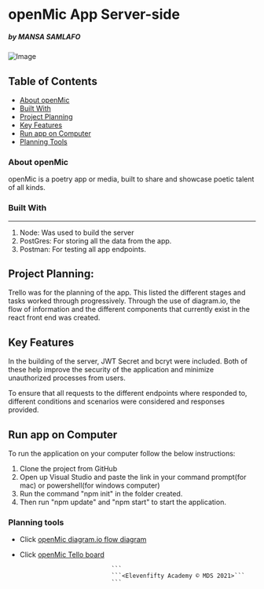 # openMic App Server-side

##### by MANSA SAMLAFO 

![Image](./src/Assets/openmic.png "icon")  

## Table of Contents
- [About openMic](#About_openMic)
- [Built With](#Built_with)
- [Project Planning](#Project_Planning)
- [Key Features](#Key_Planning)
- [Run app on Computer](#Run_app_on_Computer)
- [Planning Tools](#Planning_Tools)

### About openMic
openMic is a poetry app or media, built to share and showcase poetic talent of all kinds.

### Built With
---------------
1. Node: Was used to build the server
2. PostGres: For storing all the data from the app.
3. Postman: For testing all app endpoints.

## Project Planning:
Trello was for the planning of the app. This listed the different stages and tasks worked through progressively. Through the use of diagram.io, the flow of information and the different components that currently exist in the react front end was created.

## Key Features
In the building of the server, JWT Secret and bcryt were included. Both of these help improve the security of the application and minimize unauthorized processes from users.

To ensure that all requests to the different endpoints where responded to, different conditions and scenarios were considered and responses provided.

## Run app on Computer
To run the application on your computer follow the below instructions:
1. Clone the project from GitHub
2. Open up Visual Studio and paste the link in your command prompt(for mac) or powershell(for windows computer)
3. Run the command "npm init" in the folder created.
4. Then run "npm update" and "npm start" to start the application.

### Planning tools

* Click [openMic diagram.io flow diagram](https://app.diagrams.net/#G1YaAGBeguXZqIiQGxvRm6kFtjt595oe96)

* Click [openMic Tello board](https://trello.com/b/SnWtS2Li/openmic)

                                ``` 
                                ```<Elevenfifty Academy © MDS 2021>```
                                ``` 